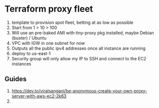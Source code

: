 # Terraform proxy fleet

1. template to provision spot fleet, betting at as low as possible
2. Start from 1 > 10 > 100
3. Will use an pre-baked AMI with tiny-proxy pkg installed, maybe Debian (buster) / Ubuntu
4. VPC with IGW in one subnet for now
5. Outputs all the public ipv4 addresses once all instance are running
6. deploy to us-east-1
7. Security group will only allow my IP to SSH and connect to the EC2 instances

## Guides
1. https://dev.to/viralsangani/be-anonymous-create-your-own-proxy-server-with-aws-ec2-2k63
2. 